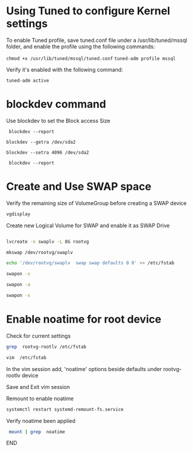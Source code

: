 # Using Tuned to configure Kernel settings
To enable  Tuned profile, save tuned.conf file under a /usr/lib/tuned/mssql folder, and enable the profile using the following commands:

`chmod +x /usr/lib/tuned/mssql/tuned.conf`
`tuned-adm profile mssql`

Verify it's enabled with the following command:

`tuned-adm active`


# blockdev command
Use blockdev to set the Block access Size

` blockdev --report`

` blockdev --getra /dev/sda2 ` 

` blockdev --setra 4096 /dev/sda2 `

` blockdev --report`

# Create and Use SWAP space
Verify the remaining size of VolumeGroup before creating a SWAP device

```sh 
vgdisplay 
```

Create new Logical Volume for SWAP and enable it as SWAP Drive

```sh 

lvcreate -n swaplv -L 8G rootvg

mkswap /dev/rootvg/swaplv

echo '/dev/rootvg/swaplv  swap swap defaults 0 0' >> /etc/fstab

swapon -s

swapon -a

swapon -s

```

# Enable noatime for root device 
Check for current settings

```sh 
grep  rootvg-rootlv /etc/fstab 

vim  /etc/fstab 

```

In the vim session add, 'noatime' options beside defaults under  rootvg-rootlv device 

Save and Exit vim session 

Remount to enable noatime 

```sh 
systemctl restart systemd-remount-fs.service 
```

Verify noatime been applied

```sh 
 mount | grep  noatime
 ```

 END
